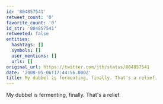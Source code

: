 ```yaml
---
id: '804857541'
retweet_count: '0'
favorite_count: '0'
id_str: '804857541'
retweeted: false
entities:
  hashtags: []
  symbols: []
  user_mentions: []
  urls: []
original_url: https://twitter.com/jth/status/804857541
date: '2008-05-06T17:44:56.000Z'
title: My dubbel is fermenting, finally. That's a relief.
---
```


My dubbel is fermenting, finally. That's a relief.